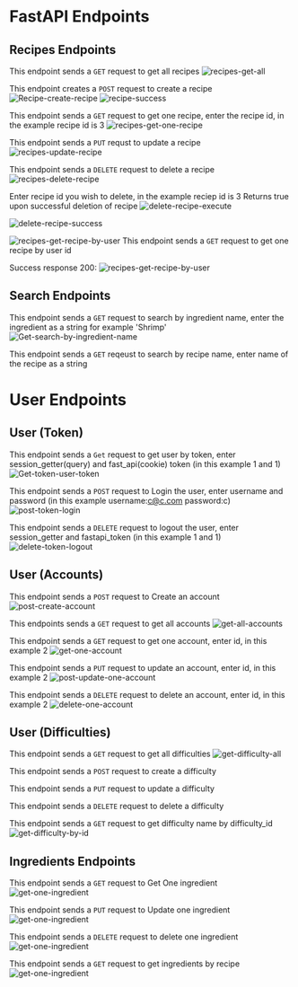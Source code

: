 # FastAPI Endpoints

## Recipes Endpoints

This endpoint sends a `GET` request to get all recipes
![recipes-get-all](/docs/api/get-all-recipes.png)

This endpoint creates a `POST` request to create a recipe
![Recipe-create-recipe](/docs/api/create-recipe.png)
![recipe-success](/docs/api/create-recipe-success.png)

This endpoint sends a `GET` request to get one recipe, enter the recipe id, in the example recipe id is 3
![recipes-get-one-recipe](/docs/api/recipes-get-onev2.png)

This endpoint sends a `PUT` requst to update a recipe
![recipes-update-recipe](/docs/api/recipes-update-recipe.png)

<!-- could not update recipe for screenshot -->

This endpoint sends a `DELETE` request to delete a recipe
![recipes-delete-recipe](/docs/api/recipes-delete-recipe.png)

Enter recipe id you wish to delete, in the example reciep id is 3
Returns true upon successful deletion of recipe
![delete-recipe-execute](/docs/api/delete-recipe-execute.png)

![delete-recipe-success](/docs/api/delete-recipe-success.png)

![recipes-get-recipe-by-user](/docs/api/recipe-get-recipe-by-userv2.png)
This endpoint sends a `GET` request to get one recipe by user id

Success response 200:
![recipes-get-recipe-by-user](/docs/api/recipe-get-recipe-by-userv2-success.png)

## Search Endpoints

This endpoint sends a `GET` request to search by ingredient name, enter the ingredient as a string for example 'Shrimp'
![Get-search-by-ingredient-name](/docs/api/Get-search-by-ingredient-name.png)

This endpoint sends a `GET` reqeust to search by recipe name, enter name of the recipe as a string

<!-- could not get recipe by recipe name -->

# User Endpoints

## User (Token)

This endpoint sends a `Get` request to get user by token, enter session_getter(query) and fast_api(cookie) token (in this example 1 and 1)
![Get-token-user-token](/docs/api/get-token-user-token.png)

This endpoint sends a `POST` request to Login the user, enter username and password (in this example username:c@c.com password:c)
![post-token-login](/docs/api/post-token-login.png)

This endpoint sends a `DELETE` request to logout the user, enter session_getter and fastapi_token (in this example 1 and 1)
![delete-token-logout](/docs/api/delete-token-logout.png)

## User (Accounts)

This endpoint sends a `POST` request to Create an account
![post-create-account](/docs/api/Post-Create-Account.png)

This endpoints sends a `GET` request to get all accounts
![get-all-accounts](/docs/api/Get-Get-All-Accounts.png)

This endpoint sends a `GET` request to get one account, enter id, in this example 2
![get-one-account](/docs/api/get-one-account.png)

This endpoint sends a `PUT` request to update an account, enter id, in this example 2
![post-update-one-account](/docs/api/post-update-one-account.png)

This endpoint sends a `DELETE` request to delete an account, enter id, in this example 2
![delete-one-account](/docs/api/Delete-one-account.png)

## User (Difficulties)

This endpoint sends a `GET` request to get all difficulties
![get-difficulty-all](/docs/api/get-difficulty-all.png)

This endpoint sends a `POST` request to create a difficulty

<!-- couldn't create difficulty for screenshot -->

This endpoint sends a `PUT` request to update a difficulty

This endpoint sends a `DELETE` request to delete a difficulty

This endpoint sends a `GET` request to get difficulty name by difficulty_id
![get-difficulty-by-id](/docs/api/get-difficulty-by-id.png)

## Ingredients Endpoints

This endpoint sends a `GET` request to Get One ingredient
![get-one-ingredient](/docs/api/get-one-ingredient.png)

This endpoint sends a `PUT` request to Update one ingredient
![get-one-ingredient](/docs/api/update-ingredient.png)

This endpoint sends a `DELETE` request to delete one ingredient
![get-one-ingredient](/docs/api/delete-ingredient.png)

This endpoint sends a `GET` request to get ingredients by recipe
![get-one-ingredient](/docs/api/get-ingredient-by-recipe.png)

